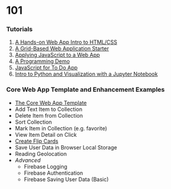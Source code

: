 # 101

### Tutorials
1. [A Hands-on Web App Intro to HTML/CSS](webAppIntro)
2. [A Grid-Based Web Application Starter](gridBasedApp)
3. [Applying JavaScript to a Web App](javascriptApplied)
4. [A Programming Demo](programmingDemo)
5. [JavaScript for To Do App](todoAppJS)
6. [Intro to Python and Visualization with a Jupyter Notebook](https://colab.research.google.com/github/jlyst/101/blob/master/data/Combined_Intro_&_Data_Lab.ipynb)

### Core Web App Template and Enhancement Examples
- [The Core Web App Template](template/coreTemplate)
- Add Text Item to Collection
- Delete Item from Collection
- Sort Collection
- Mark Item in Collection (e.g. favorite)
- View Item Detail on Click
- [Create Flip Cards](template/flipCards)
- Save User Data in Browser Local Storage
- Reading Geolocation
- *Advanced*
  - Firebase Logging
  - Firebase Authentication
  - Firebase Saving User Data (Basic)
